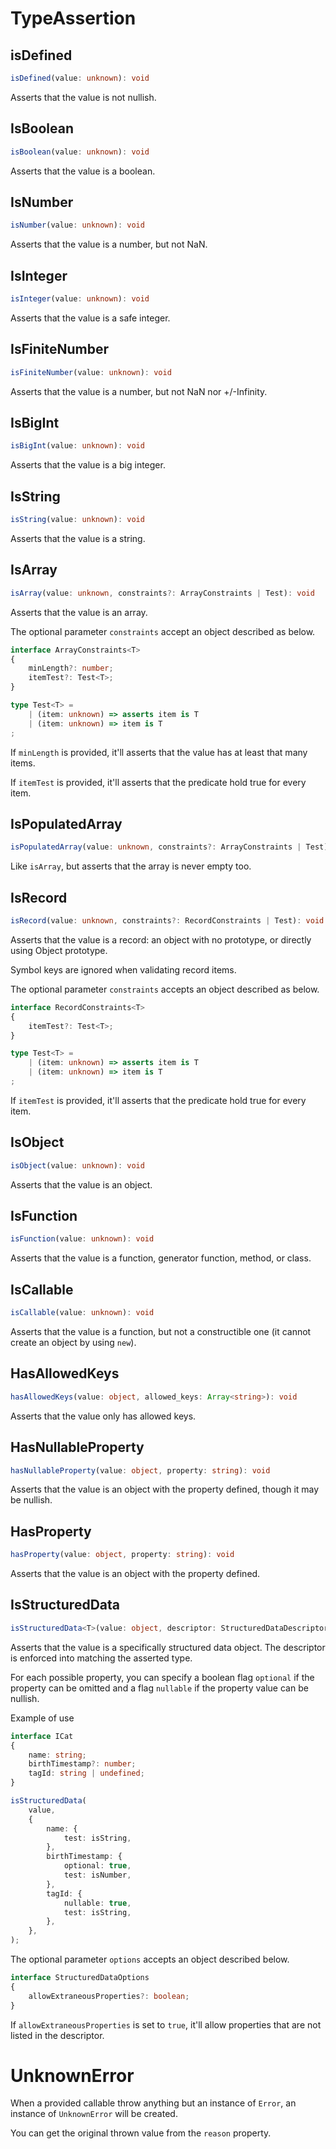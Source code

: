 # TypeAssertion

## isDefined

```ts
isDefined(value: unknown): void
```

Asserts that the value is not nullish.

## IsBoolean

```ts
isBoolean(value: unknown): void
```

Asserts that the value is a boolean.

## IsNumber

```ts
isNumber(value: unknown): void
```

Asserts that the value is a number, but not NaN.

## IsInteger

```ts
isInteger(value: unknown): void
```

Asserts that the value is a safe integer.

## IsFiniteNumber

```ts
isFiniteNumber(value: unknown): void
```

Asserts that the value is a number, but not NaN nor +/-Infinity.

## IsBigInt

```ts
isBigInt(value: unknown): void
```

Asserts that the value is a big integer.

## IsString

```ts
isString(value: unknown): void
```

Asserts that the value is a string.

## IsArray

```ts
isArray(value: unknown, constraints?: ArrayConstraints | Test): void
```

Asserts that the value is an array.

The optional parameter `constraints` accept an object described as below.

```ts
interface ArrayConstraints<T>
{
	minLength?: number;
	itemTest?: Test<T>;
}

type Test<T> =
	| (item: unknown) => asserts item is T
	| (item: unknown) => item is T
;
```

If `minLength` is provided, it'll asserts that the value has at least that many items.

If `itemTest` is provided, it'll asserts that the predicate hold true for every item.

## IsPopulatedArray

```ts
isPopulatedArray(value: unknown, constraints?: ArrayConstraints | Test): void
```

Like `isArray`, but asserts that the array is never empty too.

## IsRecord

```ts
isRecord(value: unknown, constraints?: RecordConstraints | Test): void
```

Asserts that the value is a record: an object with no prototype, or directly
using Object prototype.

Symbol keys are ignored when validating record items.

The optional parameter `constraints` accepts an object described as below.

```ts
interface RecordConstraints<T>
{
	itemTest?: Test<T>;
}

type Test<T> =
	| (item: unknown) => asserts item is T
	| (item: unknown) => item is T
;
```

If `itemTest` is provided, it'll asserts that the predicate hold true for every item.

## IsObject

```ts
isObject(value: unknown): void
```

Asserts that the value is an object.

## IsFunction

```ts
isFunction(value: unknown): void
```

Asserts that the value is a function, generator function, method, or class.

## IsCallable

```ts
isCallable(value: unknown): void
```

Asserts that the value is a function, but not a constructible one
(it cannot create an object by using `new`).

## HasAllowedKeys

```ts
hasAllowedKeys(value: object, allowed_keys: Array<string>): void
```

Asserts that the value only has allowed keys.

## HasNullableProperty

```ts
hasNullableProperty(value: object, property: string): void
```

Asserts that the value is an object with the property defined, though it may be
nullish.

## HasProperty

```ts
hasProperty(value: object, property: string): void
```

Asserts that the value is an object with the property defined.

## IsStructuredData

```ts
isStructuredData<T>(value: object, descriptor: StructuredDataDescriptor<T>, options?: StructuredDataOptions): void
```

Asserts that the value is a specifically structured data object.
The descriptor is enforced into matching the asserted type.

For each possible property, you can specify a boolean flag `optional` if the property
can be omitted and a flag `nullable` if the property value can be nullish.

Example of use

```ts
interface ICat
{
	name: string;
	birthTimestamp?: number;
	tagId: string | undefined;
}

isStructuredData(
	value,
	{
		name: {
			test: isString,
		},
		birthTimestamp: {
			optional: true,
			test: isNumber,
		},
		tagId: {
			nullable: true,
			test: isString,
		},
	},
);
```

The optional parameter `options` accepts an object described below.

```ts
interface StructuredDataOptions
{
	allowExtraneousProperties?: boolean;
}
```

If `allowExtraneousProperties` is set to `true`, it'll allow properties that are not listed in the descriptor.

# UnknownError

When a provided callable throw anything but an instance of `Error`, an instance of `UnknownError` will be created.

You can get the original thrown value from the `reason` property.